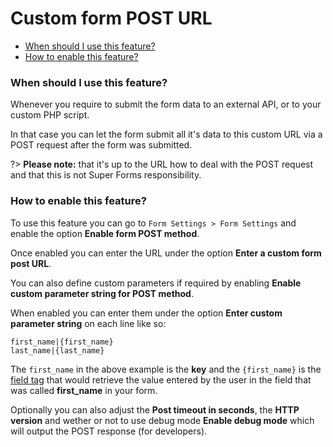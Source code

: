 # Custom form POST URL

* [When should I use this feature?](#when-should-i-use-this-feature)
* [How to enable this feature?](#how-to-enable-this-feature)


### When should I use this feature? 

Whenever you require to submit the form data to an external API, or to your custom PHP script.

In that case you can let the form submit all it's data to this custom URL via a POST request after the form was submitted.

?> **Please note:** that it's up to the URL how to deal with the POST request and that this is not Super Forms responsibility.


### How to enable this feature?

To use this feature you can go to `Form Settings > Form Settings` and enable the option **Enable form POST method**.

Once enabled you can enter the URL under the option **Enter a custom form post URL**.

You can also define custom parameters if required by enabling **Enable custom parameter string for POST method**.

When enabled you can enter them under the option **Enter custom parameter string** on each line like so:

    first_name|{first_name}
    last_name|{last_name}

The `first_name` in the above example is the **key** and the `{first_name}` is the [field tag](tags-system) that would retrieve the value entered by the user in the field that was called **first_name** in your form.

Optionally you can also adjust the **Post timeout in seconds**, the **HTTP version** and wether or not to use debug mode **Enable debug mode** which will output the POST response (for developers).
